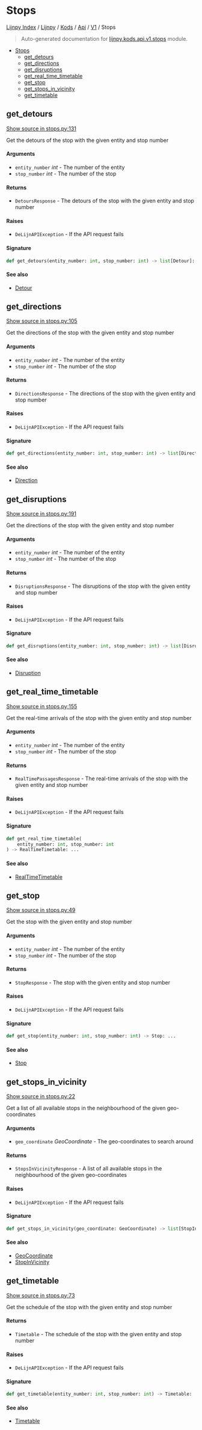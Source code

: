 # Stops

[Lijnpy Index](../../../../README.md#lijnpy-index) / [Lijnpy](../../../index.md#lijnpy) / [Kods](../../index.md#kods) / [Api](../index.md#api) / [V1](./index.md#v1) / Stops

> Auto-generated documentation for [lijnpy.kods.api.v1.stops](../../../../../lijnpy/kods/api/v1/stops.py) module.

- [Stops](#stops)
  - [get_detours](#get_detours)
  - [get_directions](#get_directions)
  - [get_disruptions](#get_disruptions)
  - [get_real_time_timetable](#get_real_time_timetable)
  - [get_stop](#get_stop)
  - [get_stops_in_vicinity](#get_stops_in_vicinity)
  - [get_timetable](#get_timetable)

## get_detours

[Show source in stops.py:131](../../../../../lijnpy/kods/api/v1/stops.py#L131)

Get the detours of the stop with the given entity and stop number

#### Arguments

- `entity_number` *int* - The number of the entity
- `stop_number` *int* - The number of the stop

#### Returns

- `DetoursResponse` - The detours of the stop with the given entity and stop number

#### Raises

- `DeLijnAPIException` - If the API request fails

#### Signature

```python
def get_detours(entity_number: int, stop_number: int) -> list[Detour]: ...
```

#### See also

- [Detour](./models.md#detour)



## get_directions

[Show source in stops.py:105](../../../../../lijnpy/kods/api/v1/stops.py#L105)

Get the directions of the stop with the given entity and stop number

#### Arguments

- `entity_number` *int* - The number of the entity
- `stop_number` *int* - The number of the stop

#### Returns

- `DirectionsResponse` - The directions of the stop with the given entity and stop number

#### Raises

- `DeLijnAPIException` - If the API request fails

#### Signature

```python
def get_directions(entity_number: int, stop_number: int) -> list[Direction]: ...
```

#### See also

- [Direction](./models.md#direction)



## get_disruptions

[Show source in stops.py:191](../../../../../lijnpy/kods/api/v1/stops.py#L191)

Get the directions of the stop with the given entity and stop number

#### Arguments

- `entity_number` *int* - The number of the entity
- `stop_number` *int* - The number of the stop

#### Returns

- `DisruptionsResponse` - The disruptions of the stop with the given entity and stop number

#### Raises

- `DeLijnAPIException` - If the API request fails

#### Signature

```python
def get_disruptions(entity_number: int, stop_number: int) -> list[Disruption]: ...
```

#### See also

- [Disruption](./models.md#disruption)



## get_real_time_timetable

[Show source in stops.py:155](../../../../../lijnpy/kods/api/v1/stops.py#L155)

Get the real-time arrivals of the stop with the given entity and stop number

#### Arguments

- `entity_number` *int* - The number of the entity
- `stop_number` *int* - The number of the stop

#### Returns

- `RealTimePassagesResponse` - The real-time arrivals of the stop with the given entity and stop number

#### Raises

- `DeLijnAPIException` - If the API request fails

#### Signature

```python
def get_real_time_timetable(
    entity_number: int, stop_number: int
) -> RealTimeTimetable: ...
```

#### See also

- [RealTimeTimetable](./models.md#realtimetimetable)



## get_stop

[Show source in stops.py:49](../../../../../lijnpy/kods/api/v1/stops.py#L49)

Get the stop with the given entity and stop number

#### Arguments

- `entity_number` *int* - The number of the entity
- `stop_number` *int* - The number of the stop

#### Returns

- `StopResponse` - The stop with the given entity and stop number

#### Raises

- `DeLijnAPIException` - If the API request fails

#### Signature

```python
def get_stop(entity_number: int, stop_number: int) -> Stop: ...
```

#### See also

- [Stop](./models.md#stop)



## get_stops_in_vicinity

[Show source in stops.py:22](../../../../../lijnpy/kods/api/v1/stops.py#L22)

Get a list of all available stops in the neighbourhood of the given geo-coordinates

#### Arguments

- `geo_coordinate` *GeoCoordinate* - The geo-coordinates to search around

#### Returns

- `StopsInVicinityResponse` - A list of all available stops in the neighbourhood of the given geo-coordinates

#### Raises

- `DeLijnAPIException` - If the API request fails

#### Signature

```python
def get_stops_in_vicinity(geo_coordinate: GeoCoordinate) -> list[StopInVicinity]: ...
```

#### See also

- [GeoCoordinate](./models.md#geocoordinate)
- [StopInVicinity](./models.md#stopinvicinity)



## get_timetable

[Show source in stops.py:73](../../../../../lijnpy/kods/api/v1/stops.py#L73)

Get the schedule of the stop with the given entity and stop number

#### Returns

- `Timetable` - The schedule of the stop with the given entity and stop number

#### Raises

- `DeLijnAPIException` - If the API request fails

#### Signature

```python
def get_timetable(entity_number: int, stop_number: int) -> Timetable: ...
```

#### See also

- [Timetable](./models.md#timetable)